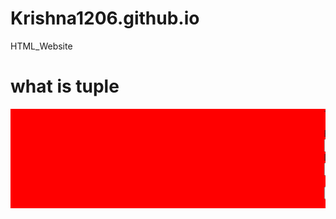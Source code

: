 # Krishna1206.github.io
HTML_Website
<html>
  <title>aar</title>
  <body>
    <h1>what is tuple</h1>
    <p><marquee bgcolor="red">Tuple is a container it holds many objects under a single name</p>
      <form>
  <label for="fname">First name:</label><br>
  <input type="text" id="fname" name="fname" value="John"><br>
  <label for="lname">Last name:</label><br>
  <input type="text" id="lname" name="lname" value="Doe"><br><br>
  <input type="submit" value="Submit">
</form> 
  </body>
  </html>
